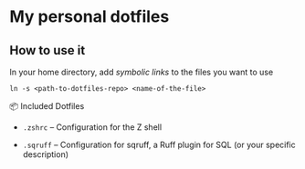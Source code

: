 # My personal dotfiles

## How to use it

In your home directory, add *symbolic links* to the files you want to use

```
ln -s <path-to-dotfiles-repo> <name-of-the-file>
```

📦 Included Dotfiles

- `.zshrc` – Configuration for the Z shell

- `.sqruff` – Configuration for sqruff, a Ruff plugin for SQL (or your specific description)
